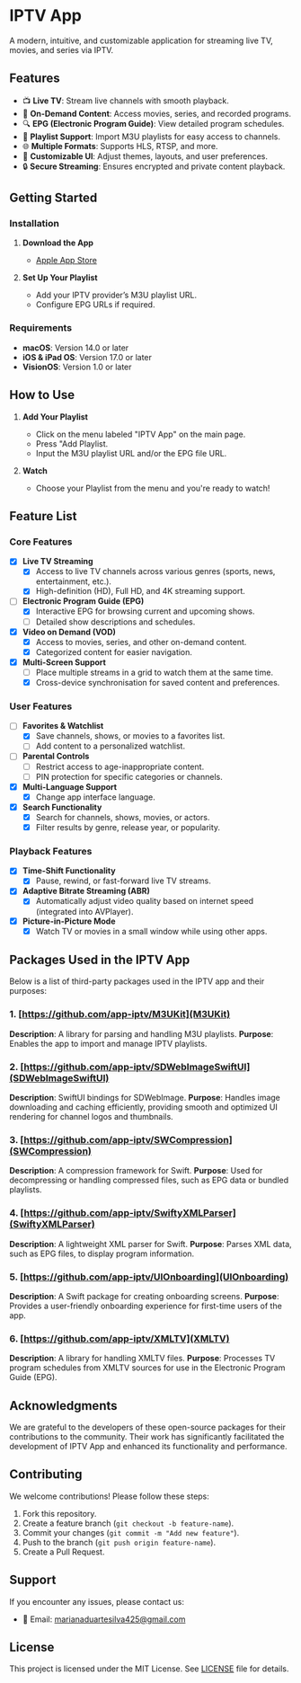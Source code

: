 # IPTV App
A modern, intuitive, and customizable application for streaming live TV, movies, and series via IPTV.

## Features
- 📺 **Live TV**: Stream live channels with smooth playback.
- 🎥 **On-Demand Content**: Access movies, series, and recorded programs.
- 🔍 **EPG (Electronic Program Guide)**: View detailed program schedules.
- 💾 **Playlist Support**: Import M3U playlists for easy access to channels.
- 🌐 **Multiple Formats**: Supports HLS, RTSP, and more.
- 🎨 **Customizable UI**: Adjust themes, layouts, and user preferences.
- 🔒 **Secure Streaming**: Ensures encrypted and private content playback.

## Getting Started

### Installation
1. **Download the App**
   - [Apple App Store](https://apps.apple.com/lu/app/iptv-app/id6480924954)

2. **Set Up Your Playlist**
   - Add your IPTV provider’s M3U playlist URL.
   - Configure EPG URLs if required.

### Requirements
- **macOS**: Version 14.0 or later
- **iOS & iPad OS**: Version 17.0 or later
- **VisionOS**: Version 1.0 or later

## How to Use
1. **Add Your Playlist**
   - Click on the menu labeled "IPTV App" on the main page.
   - Press "Add Playlist.
   - Input the M3U playlist URL and/or the EPG file URL.
  
2. **Watch**
   - Choose your Playlist from the menu and you're ready to watch!

## Feature List

### Core Features
- [x] **Live TV Streaming**  
  - [x] Access to live TV channels across various genres (sports, news, entertainment, etc.).
  - [x] High-definition (HD), Full HD, and 4K streaming support.
- [ ] **Electronic Program Guide (EPG)**  
  - [x] Interactive EPG for browsing current and upcoming shows.
  - [ ] Detailed show descriptions and schedules.
- [x] **Video on Demand (VOD)**  
  - [x] Access to movies, series, and other on-demand content.
  - [x] Categorized content for easier navigation.
- [x] **Multi-Screen Support**  
  - [ ] Place multiple streams in a grid to watch them at the same time.
  - [x] Cross-device synchronisation for saved content and preferences.

### User Features
- [ ] **Favorites & Watchlist**  
  - [x] Save channels, shows, or movies to a favorites list.
  - [ ] Add content to a personalized watchlist.
- [ ] **Parental Controls**  
  - [ ] Restrict access to age-inappropriate content.
  - [ ] PIN protection for specific categories or channels.
- [x] **Multi-Language Support**  
  - [x] Change app interface language.
- [x] **Search Functionality**  
  - [x] Search for channels, shows, movies, or actors.
  - [x] Filter results by genre, release year, or popularity.

### Playback Features
- [x] **Time-Shift Functionality**  
  - [x] Pause, rewind, or fast-forward live TV streams.
- [x] **Adaptive Bitrate Streaming (ABR)**  
  - [x] Automatically adjust video quality based on internet speed (integrated into AVPlayer).
- [x] **Picture-in-Picture Mode**  
  - [x] Watch TV or movies in a small window while using other apps.

## Packages Used in the IPTV App

Below is a list of third-party packages used in the IPTV app and their purposes:

### 1. [https://github.com/app-iptv/M3UKit](M3UKit)
**Description**: A library for parsing and handling M3U playlists.
**Purpose**: Enables the app to import and manage IPTV playlists.

### 2. [https://github.com/app-iptv/SDWebImageSwiftUI](SDWebImageSwiftUI)
**Description**: SwiftUI bindings for SDWebImage.
**Purpose**: Handles image downloading and caching efficiently, providing smooth and optimized UI rendering for channel logos and thumbnails.

### 3. [https://github.com/app-iptv/SWCompression](SWCompression)
**Description**: A compression framework for Swift.
**Purpose**: Used for decompressing or handling compressed files, such as EPG data or bundled playlists.

### 4. [https://github.com/app-iptv/SwiftyXMLParser](SwiftyXMLParser)
**Description**: A lightweight XML parser for Swift.
**Purpose**: Parses XML data, such as EPG files, to display program information.

### 5. [https://github.com/app-iptv/UIOnboarding](UIOnboarding)
**Description**: A Swift package for creating onboarding screens.
**Purpose**: Provides a user-friendly onboarding experience for first-time users of the app.

### 6. [https://github.com/app-iptv/XMLTV](XMLTV)
**Description**: A library for handling XMLTV files.
**Purpose**: Processes TV program schedules from XMLTV sources for use in the Electronic Program Guide (EPG).

## Acknowledgments
We are grateful to the developers of these open-source packages for their contributions to the community. Their work has significantly facilitated the development of IPTV App and enhanced its functionality and performance.

## Contributing
We welcome contributions! Please follow these steps:
1. Fork this repository.
2. Create a feature branch (`git checkout -b feature-name`).
3. Commit your changes (`git commit -m "Add new feature"`).
4. Push to the branch (`git push origin feature-name`).
5. Create a Pull Request.

## Support
If you encounter any issues, please contact us:
- 📧 Email: [marianaduartesilva425@gmail.com](mailto:marianaduartesilva425@gmail.com)

## License
This project is licensed under the MIT License. See [LICENSE](LICENSE) file for details.
